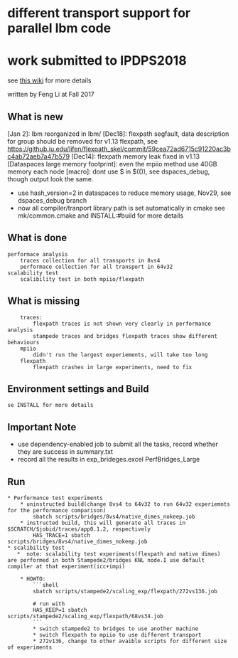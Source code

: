 # different transport support for parallel lbm code
# work submitted to IPDPS2018

see [this wiki](https://github.iu.edu/IUPUI-CS-HPC/data_broker_lammps/wiki) for more details

written by Feng Li at Fall 2017

## What is new
[Jan 2]: lbm reorganized in lbm/
[Dec18]: flexpath segfault, data description for group should be removed for v1.13 flexpath, see https://github.iu.edu/lifen/flexpath_skel/commit/59cea72ad6715c91220ac3bc4ab72aeb7a47b579
[Dec14]:  flexpath memory leak fixed in v1.13
[Dataspaces large memory footprint]: even the mpiio method use 40GB memory each node
[macro]: dont use $ in $(()), see dspaces_debug, though output look the same.
   *  use hash_version=2 in dataspaces to reduce memory usage, Nov29, see dspaces_debug branch
   * now all compiler/tranport library path is set automatically in cmake
    see mk/common.cmake and INSTALL:#build for more details
   

## What is done
    performace analysis
        traces collection for all transports in 8vs4
        performace collection for all transport in 64v32
    scalability test
        scalibility test in both mpiio/flexpath
        

## What is missing
        traces:
            flexpath traces is not shown very clearly in performance analysis
            stampede traces and bridges flexpath traces show different behaviours
        mpiio
            didn't run the largest experiements, will take too long
        flexpath
            flexpath crashes in large experiments, need to fix
   

## Environment settings and Build
    se INSTALL for more details

## Important Note
 - use dependency-enabled job to submit all the tasks, record whether they are success in summary.txt
 - record all the results in exp_brideges.excel PerfBridges_Large




## Run 
    * Performance test experiments
        * uninstructed build(change 8vs4 to 64v32 to run 64v32 experiemnts for the performance comparison)
            sbatch scripts/bridges/8vs4/native_dimes_nokeep.job
        * instructed build, this will generate all traces in $SCRATCH/$jobid/traces/app0.1.2, respectively
            HAS_TRACE=1 sbatch scripts/bridges/8vs4/native_dimes_nokeep.job
    * scalibility test
       *  note: scalability test experiments(flexpath and native dimes) are performed in both Stampede2/bridges KNL node.I use default compiler at that experiment(icc+impi)
            
        * HOWTO:
            ```shell
            sbatch scripts/stampede2/scaling_exp/flexpath/272vs136.job

            # run with
            HAS_KEEP=1 sbatch scripts/stampede2/scaling_exp/flexpath/68vs34.job
            ```
            * switch stampede2 to bridges to use another machine
            * switch flexpath to mpiio to use different transport
            * 272v136, change to other avaible scripts for different size of experiments
